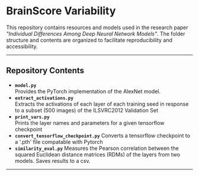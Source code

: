 # **BrainScore Variability**

This repository contains resources and models used in the research paper *"Individual Differences Among Deep Neural Network Models"*. The folder structure and contents are organized to facilitate reproducibility and accessibility.

---

## **Repository Contents**

- **`model.py`**  
  Provides the PyTorch implementation of the AlexNet model.
- **`extract_activations.py`**  
  Extracts the activations of each layer of each training seed in response to a subset (500 images) of the ILSVRC2012 Validation Set 
- **`print_vars.py`**  
  Prints the layer names and parameters for a given tensorflow checkpoint
- **`convert_tensorflow_checkpoint.py`**
  Converts a tensorflow checkpoint to a '.pth' file compatable with Pytorch
- **`similarity_eval.py`**
  Measures the Pearson correlation between the squared Euclidean distance matrices (RDMs) of the layers from two models. Saves results to a csv.
---
